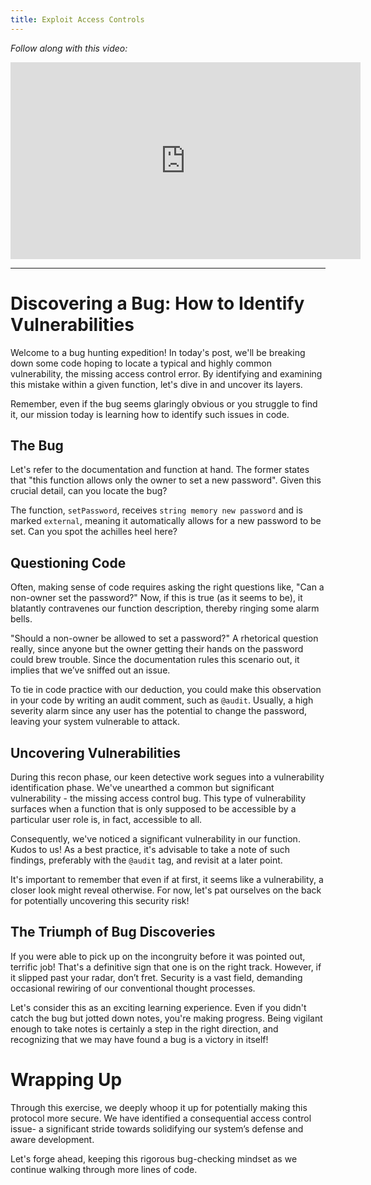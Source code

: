 ```yaml
---
title: Exploit Access Controls
---
```


_Follow along with this video:_

<iframe width="560" height="315" src="https://www.youtube.com/embed/DvWqYd35Cl4?si=Ixza64EskWwBIHit" title="YouTube video player" frameborder="0" allow="accelerometer; autoplay; clipboard-write; encrypted-media; gyroscope; picture-in-picture; web-share" allowfullscreen></iframe>

---

# Discovering a Bug: How to Identify Vulnerabilities

Welcome to a bug hunting expedition! In today's post, we'll be breaking down some code hoping to locate a typical and highly common vulnerability, the missing access control error. By identifying and examining this mistake within a given function, let's dive in and uncover its layers.

Remember, even if the bug seems glaringly obvious or you struggle to find it, our mission today is learning how to identify such issues in code.

## The Bug

Let's refer to the documentation and function at hand. The former states that "this function allows only the owner to set a new password". Given this crucial detail, can you locate the bug?


The function, `setPassword`, receives `string memory new password` and is marked `external`, meaning it automatically allows for a new password to be set. Can you spot the achilles heel here?

## Questioning Code

Often, making sense of code requires asking the right questions like, "Can a non-owner set the password?" Now, if this is true (as it seems to be), it blatantly contravenes our function description, thereby ringing some alarm bells.

"Should a non-owner be allowed to set a password?" A rhetorical question really, since anyone but the owner getting their hands on the password could brew trouble. Since the documentation rules this scenario out, it implies that we’ve sniffed out an issue.

To tie in code practice with our deduction, you could make this observation in your code by writing an audit comment, such as `@audit`. Usually, a high severity alarm since any user has the potential to change the password, leaving your system vulnerable to attack.

## Uncovering Vulnerabilities

During this recon phase, our keen detective work segues into a vulnerability identification phase. We've unearthed a common but significant vulnerability - the missing access control bug. This type of vulnerability surfaces when a function that is only supposed to be accessible by a particular user role is, in fact, accessible to all.


Consequently, we've noticed a significant vulnerability in our function. Kudos to us! As a best practice, it's advisable to take a note of such findings, preferably with the `@audit` tag, and revisit at a later point.

It's important to remember that even if at first, it seems like a vulnerability, a closer look might reveal otherwise. For now, let's pat ourselves on the back for potentially uncovering this security risk!



## The Triumph of Bug Discoveries

If you were able to pick up on the incongruity before it was pointed out, terrific job! That's a definitive sign that one is on the right track. However, if it slipped past your radar, don’t fret. Security is a vast field, demanding occasional rewiring of our conventional thought processes.

Let's consider this as an exciting learning experience. Even if you didn't catch the bug but jotted down notes, you're making progress. Being vigilant enough to take notes is certainly a step in the right direction, and recognizing that we may have found a bug is a victory in itself!

# Wrapping Up

Through this exercise, we deeply whoop it up for potentially making this protocol more secure. We have identified a consequential access control issue- a significant stride towards solidifying our system’s defense and aware development.

Let's forge ahead, keeping this rigorous bug-checking mindset as we continue walking through more lines of code.

